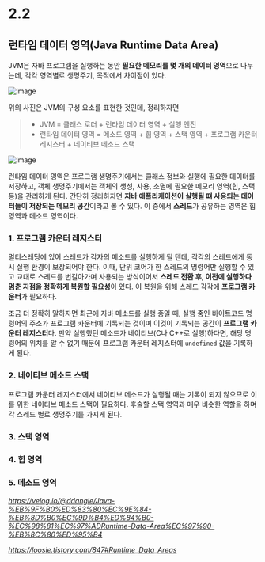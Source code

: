 # 2.2

## 런타임 데이터 영역(Java Runtime Data Area)

JVM은 자바 프로그램을 실행하는 동안 **필요한 메모리를 몇 개의 데이터 영역**으로 나누는데, 각각 영역별로 생명주기, 목적에서 차이점이 있다.

![image](https://github.com/user-attachments/assets/b2aef4f0-958a-437d-933b-9f5c2476d66f)

위의 사진은 JVM의 구성 요소를 표현한 것인데, 정리하자면

>- JVM = 클래스 로더 + 런타임 데이터 영역 + 실행 엔진
>- 런타임 데이터 영역 = 메소드 영역 + 힙 영역 + 스택 영역 + 프로그램 카운터 레지스터 + 네이티브 메소드 스택

![image](https://github.com/user-attachments/assets/d93fe54e-9689-4e4c-9cfb-a7bda6242b87)

런타임 데이터 영역은 프로그램 생명주기에서는 클래스 정보와 실행에 필요한 데이터를 저장하고, 객체 생명주기에서는 객체의 생성, 사용, 소멸에 필요한 메모리 영역(힙, 스택 등)을 관리하게 된다. 간단히 정리하자면 **자바 애플리케이션이 실행될 떄 사용되는 데이터들이 저장되는 메모리 공간**이라고 볼 수 있다. 이 중에서 **스레드**가 공유하는 영역은 힙 영역과 메소드 영역이다.

### 1. 프로그램 카운터 레지스터

멀티스레딩에 있어 스레드가 각자의 메소드를 실행하게 될 텐데, 각각의 스레드에게 동시 실행 환경이 보장되어야 한다. 이때, 단위 코어가 한 스레드의 명령어만 실행할 수 있고 교대로 스레드를 번갈아가며 사용되는 방식이어서 **스레드 전환 후, 이전에 실행하다 멈춘 지점을 정확하게 복원할 필요성**이 있다. 이 복원을 위해 스레드 각각에 **프로그램 카운터**가 필요하다.

조금 더 정확히 말하자면 최근에 자바 메소드를 실행 중일 때, 실행 중인 바이트코드 명령어의 주소가 프로그램 카운터에 기록되는 것이며 이것이 기록되는 공간이 **프로그램 카운터 레지스터**다. 만약 실행했던 메소드가 네이티브(C나 C++로 실행)하다면, 해당 명령어의 위치를 알 수 없기 때문에 프로그램 카운터 레지스터에 `undefined` 값을 기록하게 된다.

### 2. 네이티브 메소드 스택

프로그램 카운터 레지스터에서 네이티브 메소드가 실행될 때는 기록이 되지 않으므로 이를 위한 네이티브 메소드 스택이 필요하다. 후술할 스택 영역과 매우 비슷한 역할을 하며 각 스레드 별로 생명주기를 가지게 된다.

### 3. 스택 영역

### 4. 힙 영역

### 5. 메소드 영역

*https://velog.io/@ddangle/Java-%EB%9F%B0%ED%83%80%EC%9E%84-%EB%8D%B0%EC%9D%B4%ED%84%B0-%EC%98%81%EC%97%ADRuntime-Data-Area%EC%97%90-%EB%8C%80%ED%95%B4*

*https://loosie.tistory.com/847#Runtime_Data_Areas*
